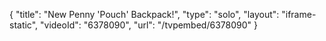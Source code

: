 {
    "title": "New Penny 'Pouch' Backpack!",
    "type": "solo",
    "layout": "iframe-static",
    "videoId": "6378090",
    "url": "\/tvpembed\/6378090"
}